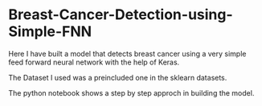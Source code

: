 # Breast-Cancer-Detection-using-Simple-FNN

Here I have built a model that detects breast cancer using a very simple feed forward neural network with the help of Keras.

The Dataset I used was a preincluded one in the sklearn datasets.

The python notebook shows a step by step approch in building the model.



